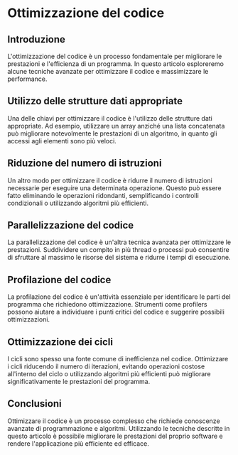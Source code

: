 # Ottimizzazione del codice

## Introduzione
L'ottimizzazione del codice è un processo fondamentale per migliorare le prestazioni e l'efficienza di un programma. In questo articolo esploreremo alcune tecniche avanzate per ottimizzare il codice e massimizzare le performance.

## Utilizzo delle strutture dati appropriate
Una delle chiavi per ottimizzare il codice è l'utilizzo delle strutture dati appropriate. Ad esempio, utilizzare un array anziché una lista concatenata può migliorare notevolmente le prestazioni di un algoritmo, in quanto gli accessi agli elementi sono più veloci.

## Riduzione del numero di istruzioni
Un altro modo per ottimizzare il codice è ridurre il numero di istruzioni necessarie per eseguire una determinata operazione. Questo può essere fatto eliminando le operazioni ridondanti, semplificando i controlli condizionali o utilizzando algoritmi più efficienti.

## Parallelizzazione del codice
La parallelizzazione del codice è un'altra tecnica avanzata per ottimizzare le prestazioni. Suddividere un compito in più thread o processi può consentire di sfruttare al massimo le risorse del sistema e ridurre i tempi di esecuzione.

## Profilazione del codice
La profilazione del codice è un'attività essenziale per identificare le parti del programma che richiedono ottimizzazione. Strumenti come profilers possono aiutare a individuare i punti critici del codice e suggerire possibili ottimizzazioni.

## Ottimizzazione dei cicli
I cicli sono spesso una fonte comune di inefficienza nel codice. Ottimizzare i cicli riducendo il numero di iterazioni, evitando operazioni costose all'interno del ciclo o utilizzando algoritmi più efficienti può migliorare significativamente le prestazioni del programma.

## Conclusioni
Ottimizzare il codice è un processo complesso che richiede conoscenze avanzate di programmazione e algoritmi. Utilizzando le tecniche descritte in questo articolo è possibile migliorare le prestazioni del proprio software e rendere l'applicazione più efficiente ed efficace.